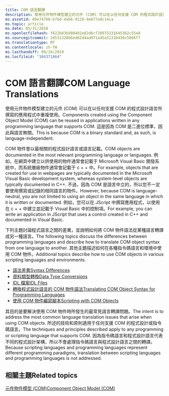 ```yaml
---
title: COM 語言翻譯
description: 使用元件物件模型建立的元件 (COM) 可以在以任何支援 COM 的程式設計語言所撰寫的應用程式中重複使用。 這是因為 COM 是二進位標準，因此與語言無關。
ms.assetid: 89e74768-b7bd-4ab6-9129-9e677a9c14ca
ms.topic: article
ms.date: 05/31/2018
ms.openlocfilehash: f622b83b998402e82d6cf20975331645362c55e8
ms.sourcegitcommit: 2d531328b6ed82d4ad971a45a5131b430c5866f7
ms.translationtype: MT
ms.contentlocale: zh-TW
ms.lasthandoff: 09/16/2019
ms.locfileid: "104371864"
---
```

# <a name="com-language-translations"></a><span data-ttu-id="ed428-104">COM 語言翻譯</span><span class="sxs-lookup"><span data-stu-id="ed428-104">COM Language Translations</span></span>

<span data-ttu-id="ed428-105">使用元件物件模型建立的元件 (COM) 可以在以任何支援 COM 的程式設計語言所撰寫的應用程式中重複使用。</span><span class="sxs-lookup"><span data-stu-id="ed428-105">Components created using the Component Object Model (COM) can be reused in applications written in any programming language that supports COM.</span></span> <span data-ttu-id="ed428-106">這是因為 COM 是二進位標準，因此與語言無關。</span><span class="sxs-lookup"><span data-stu-id="ed428-106">This is because COM is a binary standard and, as such, is language-independent.</span></span>

<span data-ttu-id="ed428-107">COM 物件會以最相關的程式設計語言或語言記載。</span><span class="sxs-lookup"><span data-stu-id="ed428-107">COM objects are documented in the most relevant programming language or languages.</span></span> <span data-ttu-id="ed428-108">例如，在網頁中建立以供使用的物件通常會記載于 Microsoft Visual Basic 開發系統中，而系統層級物件通常會記載于 c + + 中。</span><span class="sxs-lookup"><span data-stu-id="ed428-108">For example, objects that are created for use in webpages are typically documented in the Microsoft Visual Basic development system, whereas system-level objects are typically documented in C++.</span></span> <span data-ttu-id="ed428-109">不過，因為 COM 是語言中立的，所以您不一定要使用撰寫或記錄的相同語言的物件。</span><span class="sxs-lookup"><span data-stu-id="ed428-109">However, because COM is language-neutral, you are not limited to using an object in the same language in which it is written or documented.</span></span> <span data-ttu-id="ed428-110">例如，您可以在 JScript 中撰寫應用程式，以使用在 c + + 中建立並記載于 Visual Basic 中的控制項。</span><span class="sxs-lookup"><span data-stu-id="ed428-110">For example, you can write an application in JScript that uses a control created in C++ and documented in Visual Basic.</span></span>

<span data-ttu-id="ed428-111">下列主題討論程式語言之間的差異，並說明如何將 COM 物件語法從某種語言轉譯成另一種語言。</span><span class="sxs-lookup"><span data-stu-id="ed428-111">The following topics discuss the differences between programming languages and describe how to translate COM object syntax from one language to another.</span></span> <span data-ttu-id="ed428-112">其他主題描述如何在各種指令碼語言和環境中使用 COM 物件。</span><span class="sxs-lookup"><span data-stu-id="ed428-112">Additional topics describe how to use COM objects in various scripting languages and environments.</span></span>

-   [<span data-ttu-id="ed428-113">語法差異</span><span class="sxs-lookup"><span data-stu-id="ed428-113">Syntax Differences</span></span>](syntax-differences.md)
-   [<span data-ttu-id="ed428-114">資料類型轉換</span><span class="sxs-lookup"><span data-stu-id="ed428-114">Data Type Conversions</span></span>](data-type-conversions.md)
-   [<span data-ttu-id="ed428-115">IDL 檔案</span><span class="sxs-lookup"><span data-stu-id="ed428-115">IDL Files</span></span>](idl-files.md)
-   [<span data-ttu-id="ed428-116">轉換程式設計語言的 COM 物件語法</span><span class="sxs-lookup"><span data-stu-id="ed428-116">Translating COM Object Syntax for Programming Languages</span></span>](translating-com-object-syntax-for-programming-languages.md)
-   [<span data-ttu-id="ed428-117">使用 COM 物件編寫腳本</span><span class="sxs-lookup"><span data-stu-id="ed428-117">Scripting with COM Objects</span></span>](scripting-with-com-objects.md)

<span data-ttu-id="ed428-118">其目的是要解決使用 COM 物件時所發生的最常見語言轉譯問題。</span><span class="sxs-lookup"><span data-stu-id="ed428-118">The intent is to address the most common language translation issues that arise when using COM objects.</span></span> <span data-ttu-id="ed428-119">所述的技術和原則適用于任何支援 COM 的程式設計或指令碼語言。</span><span class="sxs-lookup"><span data-stu-id="ed428-119">The techniques and principles described apply to any programming or scripting language that supports COM.</span></span> <span data-ttu-id="ed428-120">因為指令碼語言和程式設計語言代表不同的程式設計架構，所以不會處理指令碼語言與程式設計語言之間的轉譯。</span><span class="sxs-lookup"><span data-stu-id="ed428-120">Because scripting languages and programming languages represent different programming paradigms, translation between scripting languages and programming languages is not addressed.</span></span>

## <a name="related-topics"></a><span data-ttu-id="ed428-121">相關主題</span><span class="sxs-lookup"><span data-stu-id="ed428-121">Related topics</span></span>

<dl> <dt>

[<span data-ttu-id="ed428-122">元件物件模型 (COM)</span><span class="sxs-lookup"><span data-stu-id="ed428-122">Component Object Model (COM)</span></span>](component-object-model--com--portal.md)
</dt> </dl>

 

 




